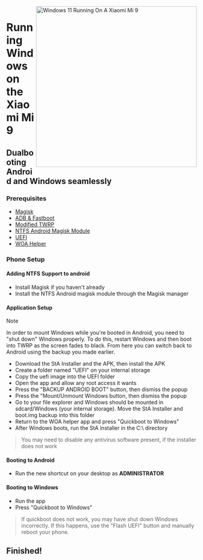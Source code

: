 <img align="right" src="https://github.com/woacepheus/Port-Windows-11-Xiaomi-Mi-9/blob/main/cepheus.png" width="425" alt="Windows 11 Running On A Xiaomi Mi 9">


# Running Windows on the Xiaomi Mi 9

## Dualbooting Android and Windows seamlessly

### Prerequisites
- [Magisk](https://github.com/topjohnwu/Magisk/releases/latest)
- [ADB & Fastboot](https://developer.android.com/studio/releases/platform-tools)
- [Modified TWRP](https://github.com/woacepheus/Port-Windows-11-Xiaomi-Mi-9/releases/download/1.1/recovery-cepheus.img)
- [NTFS Android Magisk Module](https://github.com/woa-vayu/Port-Windows-11-POCO-X3-Pro/releases/download/ntfsdroid/ntfs3g.zip)
- [UEFI](https://github.com/woacepheus/Port-Windows-11-Xiaomi-Mi-9/releases/download/1.1/samsung.img)
- [WOA Helper](https://github.com/woacepheus/WoA-Helper/releases/download/1.0/app-debug.apk)

### Phone Setup

#### Adding NTFS Support to android
- Install Magisk if you haven't already
- Install the NTFS Android magisk module through the Magisk manager

#### Application Setup
> [!NOTE]
>
> In order to mount Windows while you're booted in Android, you need to "shut down" Windows properly. To do this, restart Windows and then boot into TWRP as the screen fades to black. From here you can switch back to Android using the backup you made earlier.
- Download the StA Installer and the APK, then install the APK
- Create a folder named "UEFI" on your internal storage
- Copy the uefi image into the UEFI folder
- Open the app and allow any root access it wants
- Press the "BACKUP ANDROID BOOT" button, then dismiss the popup
- Press the "Mount/Unmount Windows button, then dismiss the popup
- Go to your file explorer and Windows should be mounted in sdcard/Windows (your internal storage). Move the StA Installer and boot.img backup into this folder
- Return to the WOA helper app and press "Quickboot to Windows"
- After Windows boots, run the StA installer in the C:\ directory
> You may need to disable any antivirus software present, if the installer does not work

#### Booting to Android
  
  - Run the new shortcut on your desktop as **ADMINISTRATOR**

#### Booting to Windows
  
  - Run the app
  - Press "Quickboot to Windows"

> If quickboot does not work, you may have shut down Windows incorrectly. If this happens, use the "Flash UEFI" button and manually reboot your phone.
  
## Finished!
